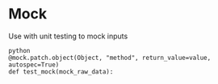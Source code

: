 # Mock

Use with unit testing to mock inputs

```
python
@mock.patch.object(Object, "method", return_value=value, autospec=True)
def test_mock(mock_raw_data):
```